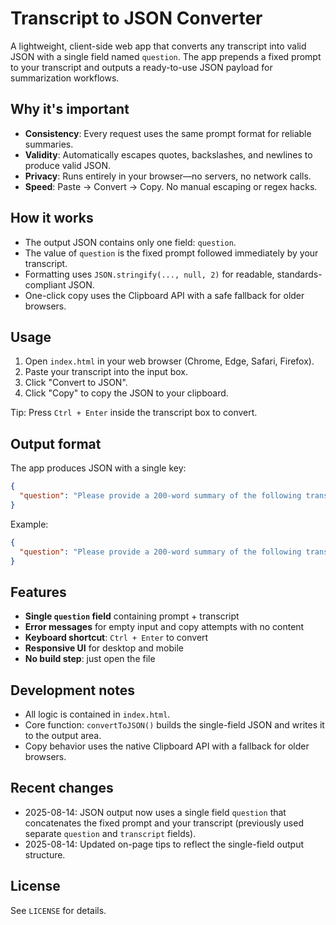 # Transcript to JSON Converter

A lightweight, client-side web app that converts any transcript into valid JSON with a single field named `question`. The app prepends a fixed prompt to your transcript and outputs a ready-to-use JSON payload for summarization workflows.

## Why it's important
- **Consistency**: Every request uses the same prompt format for reliable summaries.
- **Validity**: Automatically escapes quotes, backslashes, and newlines to produce valid JSON.
- **Privacy**: Runs entirely in your browser—no servers, no network calls.
- **Speed**: Paste → Convert → Copy. No manual escaping or regex hacks.

## How it works
- The output JSON contains only one field: `question`.
- The value of `question` is the fixed prompt followed immediately by your transcript.
- Formatting uses `JSON.stringify(..., null, 2)` for readable, standards-compliant JSON.
- One-click copy uses the Clipboard API with a safe fallback for older browsers.

## Usage
1. Open `index.html` in your web browser (Chrome, Edge, Safari, Firefox).
2. Paste your transcript into the input box.
3. Click "Convert to JSON".
4. Click "Copy" to copy the JSON to your clipboard.

Tip: Press `Ctrl + Enter` inside the transcript box to convert.

## Output format
The app produces JSON with a single key:

```json
{
  "question": "Please provide a 200-word summary of the following transcription: <your transcript here>"
}
```

Example:
```json
{
  "question": "Please provide a 200-word summary of the following transcription: Yesterday we discussed the Q3 roadmap..."
}
```

## Features
- **Single `question` field** containing prompt + transcript
- **Error messages** for empty input and copy attempts with no content
- **Keyboard shortcut**: `Ctrl + Enter` to convert
- **Responsive UI** for desktop and mobile
- **No build step**: just open the file

## Development notes
- All logic is contained in `index.html`.
- Core function: `convertToJSON()` builds the single-field JSON and writes it to the output area.
- Copy behavior uses the native Clipboard API with a fallback for older browsers.

## Recent changes
- 2025-08-14: JSON output now uses a single field `question` that concatenates the fixed prompt and your transcript (previously used separate `question` and `transcript` fields).
- 2025-08-14: Updated on-page tips to reflect the single-field output structure.

## License
See `LICENSE` for details.
